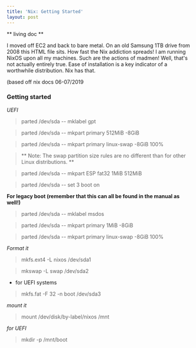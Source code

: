 ```yaml
---
title: 'Nix: Getting Started'
layout: post
---
```


** living doc **

I moved off EC2 and back to bare metal. On an old Samsung 1TB drive from 2008 this HTML file sits. How fast the Nix addiction spreads! 
I am running NixOS upon all my machines. Such are the actions of madmen! Well, that's not actually entirely true. Ease 
of installation is a key indicator of a worthwhile distribution. Nix has that.

(based off nix docs 06-07/2019

### Getting started

*UEFI*

> parted /dev/sda -- mklabel gpt

> parted /dev/sda -- mkpart primary 512MiB -8GiB

> parted /dev/sda -- mkpart primary linux-swap -8GiB 100%

> ** Note: The swap partition size rules are no different than for other Linux distributions. **

> parted /dev/sda -- mkpart ESP fat32 1MiB 512MiB

> parted /dev/sda -- set 3 boot on

**For legacy boot (remember that this can all be found in the manual as well!)**

> parted /dev/sda -- mklabel msdos

> parted /dev/sda -- mkpart primary 1MiB -8GiB

> parted /dev/sda -- mkpart primary linux-swap -8GiB 100%

*Format it*

> mkfs.ext4 -L nixos /dev/sda1

> mkswap -L swap /dev/sda2

* for UEFI systems

> mkfs.fat -F 32 -n boot /dev/sda3

*mount it*

> mount /dev/disk/by-label/nixos /mnt

*for UEFI*

> mkdir -p /mnt/boot

